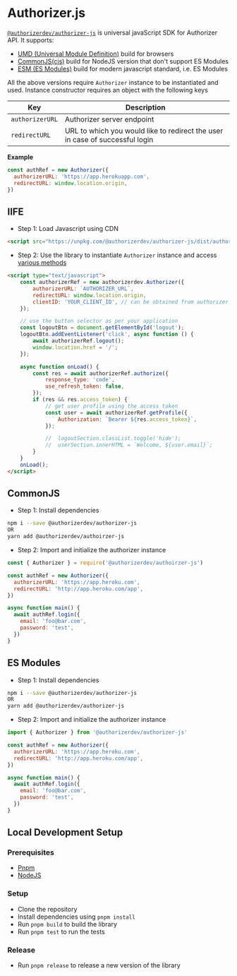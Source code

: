 # Authorizer.js

[`@authorizerdev/authorizer-js`](https://www.npmjs.com/package/@authorizerdev/authorizer-js) is universal javaScript SDK for Authorizer API.
It supports:

- [UMD (Universal Module Definition)](https://github.com/umdjs/umd) build for browsers
- [CommonJS(cjs)](https://flaviocopes.com/commonjs/) build for NodeJS version that don't support ES Modules
- [ESM (ES Modules)](https://hacks.mozilla.org/2018/03/es-modules-a-cartoon-deep-dive/) build for modern javascript standard, i.e. ES Modules

All the above versions require `Authorizer` instance to be instantiated and used. Instance constructor requires an object with the following keys

| Key             | Description                                                                  |
| --------------- | ---------------------------------------------------------------------------- |
| `authorizerURL` | Authorizer server endpoint                                                   |
| `redirectURL`   | URL to which you would like to redirect the user in case of successful login |

**Example**

```js
const authRef = new Authorizer({
  authorizerURL: 'https://app.herokuapp.com',
  redirectURL: window.location.origin,
})
```

## IIFE

- Step 1: Load Javascript using CDN

```html
<script src="https://unpkg.com/@authorizerdev/authorizer-js/dist/authorizer.min.js"></script>
```

- Step 2: Use the library to instantiate `Authorizer` instance and access [various methods](/authorizer-js/functions)

```html
<script type="text/javascript">
	const authorizerRef = new authorizerdev.Authorizer({
		authorizerURL: `AUTHORIZER_URL`,
		redirectURL: window.location.origin,
		clientID: 'YOUR_CLIENT_ID', // can be obtained from authorizer dashboard
	});

	// use the button selector as per your application
	const logoutBtn = document.getElementById('logout');
	logoutBtn.addEventListener('click', async function () {
		await authorizerRef.logout();
		window.location.href = '/';
	});

	async function onLoad() {
		const res = await authorizerRef.authorize({
			response_type: 'code',
			use_refresh_token: false,
		});
		if (res && res.access_token) {
			// get user profile using the access token
			const user = await authorizerRef.getProfile({
				Authorization: `Bearer ${res.access_token}`,
			});

			// 	logoutSection.classList.toggle('hide');
			// 	userSection.innerHTML = `Welcome, ${user.email}`;
		}
	}
	onLoad();
</script>
```

## CommonJS

- Step 1: Install dependencies

```sh
npm i --save @authorizerdev/authorizer-js
OR
yarn add @authorizerdev/authoirzer-js
```

- Step 2: Import and initialize the authorizer instance

```js
const { Authorizer } = require('@authorizerdev/authoirzer-js')

const authRef = new Authorizer({
  authorizerURL: 'https://app.heroku.com',
  redirectURL: 'http://app.heroku.com/app',
})

async function main() {
  await authRef.login({
    email: 'foo@bar.com',
    password: 'test',
  })
}
```

## ES Modules

- Step 1: Install dependencies

```sh
npm i --save @authorizerdev/authorizer-js
OR
yarn add @authorizerdev/authorizer-js
```

- Step 2: Import and initialize the authorizer instance

```js
import { Authorizer } from '@authorizerdev/authorizer-js'

const authRef = new Authorizer({
  authorizerURL: 'https://app.heroku.com',
  redirectURL: 'http://app.heroku.com/app',
})

async function main() {
  await authRef.login({
    email: 'foo@bar.com',
    password: 'test',
  })
}
```


## Local Development Setup

### Prerequisites
- [Pnpm](https://pnpm.io/installation)
- [NodeJS](https://nodejs.org/en/download/)

### Setup
- Clone the repository
- Install dependencies using `pnpm install`
- Run `pnpm build` to build the library
- Run `pnpm test` to run the tests


### Release
- Run `pnpm release` to release a new version of the library